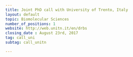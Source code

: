 ```yaml
---
title: Joint PhD call with University of Trento, Italy
layout: default
topic: Biomolecular Sciences
number_of_positions: 1
website: http://web.unitn.it/en/drbs
closing_date : August 23rd, 2017
tag: call_uni
subtag: call_unitn

---
```

